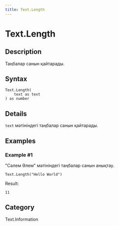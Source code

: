 ```yaml
---
title: Text.Length
---
```


# Text.Length


## Description

Таңбалар санын қайтарады.


## Syntax

```powerquery
Text.Length(
    text as text
) as number
```


## Details

<code>text</code> мәтініндегі таңбалар санын қайтарады.


## Examples

### Example #1 
&#34;Сәлем Әлем&#34; мәтініндегі таңбалар санын анықтау.
```powerquery
Text.Length("Hello World")
```

Result: 
```powerquery
11
```




## Category
Text.Information
